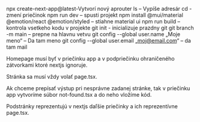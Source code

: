 npx create-next-app@latest-Vytvorí nový aprouter
ls – Vypíše adresár
cd - zmení priečinok
npm run dev – spusti projekt
npm install @mui/material @emotion/react @emotion/styled – stiahne material ui
npm run build – kontrola vsetkeho kodu v projekte
git init - inicializuje prazdny git
git branch -m main – prepne na hlavnu vetvu
git config --global user.name „Moje meno“ – Da tam meno
git config --global user.email „moj@email.com“ – da tam mail

Homepage musí byť v priečinku app a v podpriečinku ohraničeného zátvorkami ktoré nextjs ignoruje.

Stránka sa musí vždy volať page.tsx.

Ak chceme prepísať výstup pri nesprávne zadanej stránke, tak v priečinku app vytvoríme súbor not-found.tsx a do neho vložíme kód.

Podstránky reprezentujú v nextjs daľšie priečinky a ich reprezentívne page.tsx.
